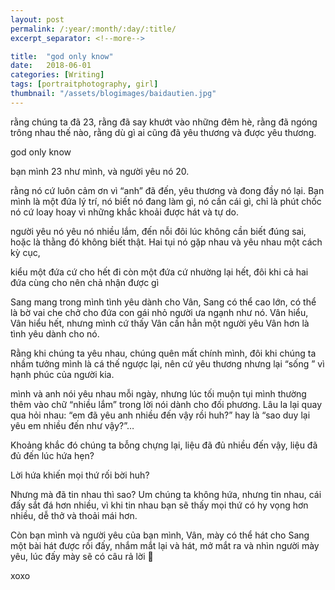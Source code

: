 ```yaml
---
layout: post
permalink: /:year/:month/:day/:title/
excerpt_separator: <!--more-->

title:  "god only know"
date:   2018-06-01
categories: [Writing]
tags: [portraitphotography, girl]
thumbnail: "/assets/blogimages/baidautien.jpg"
---
```


rằng chúng ta đã 23, rằng đã say khướt vào những đêm hè, rằng đã ngóng trông nhau thế nào, rằng dù gì ai cũng đã yêu thương và được yêu thương.

god only know

bạn mình 23 như mình, và người yêu nó 20.

<!--more-->

rằng nó cứ luôn cảm ơn vì “anh” đã đến, yêu thương và đong đầy nó lại. Bạn mình là một  đứa lý trí, nó biết nó đang làm gì, nó cần cái gì, chỉ là phút chốc nó cứ loay hoay vì những khắc khoải được hát và tự do.

người yêu nó yêu nó nhiều lắm, đến nỗi đôi lúc không cần biết đúng sai, hoặc là thằng đó không biết thật. Hai tụi nó gặp nhau và yêu nhau một cách kỳ cục,

kiểu một đứa cứ cho hết đi còn một đứa cứ nhường lại hết, đôi khi cả hai đứa cùng cho nên chả nhận được gì

Sang mang trong mình tình yêu dành cho Vân, Sang có thể cao lớn, có thể là bờ vai che chở cho đứa con gái nhỏ người ưa ngạnh như nó. Vân hiểu, Vân hiểu hết, nhưng mình cứ thấy Vân cần hẳn một  người yêu Vân hơn là tình yêu dành cho nó.

Rằng khi chúng ta yêu nhau, chúng quên mất chính mình,  đôi khi chúng ta nhầm tưởng mình là cá thế ngược lại, nên cứ yêu thương nhưng lại “sống ” vì hạnh phúc của người kia.

mình và anh nói yêu nhau mỗi ngày, nhưng lúc tối muộn tụi mình thường thêm vào chữ “nhiều lắm” trong lời nói dành cho đối phương. Lâu la lại quay qua hỏi nhau: “em đã yêu anh nhiều đến vậy rồi huh?” hay là “sao duy lại yêu em nhiều đến như vậy?”…

Khoảng khắc đó chúng ta bỗng chựng lại, liệu đã đủ nhiều đến vậy, liệu đã đủ đến lúc hứa hẹn?

Lời hứa khiến mọi thứ rối bời huh?

Nhưng mà đã tin nhau thì sao? Um chúng ta không hứa, nhưng tin nhau, cái đấy sắt đá hơn nhiều, vì khi tin nhau bạn sẽ thấy mọi thứ có hy vọng hơn nhiều, dễ thở và thoải mái hơn.

Còn bạn mình và người yêu của bạn mình, Vân, mày có thể hát cho Sang một bài hát được rồi đấy, nhắm mắt lại và hát, mở mắt ra và nhìn người mày yêu, lúc đấy mày sẽ có câu rả lời 🙂

xoxo


